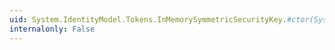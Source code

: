 ```yaml
---
uid: System.IdentityModel.Tokens.InMemorySymmetricSecurityKey.#ctor(System.Byte[])
internalonly: False
---
```

